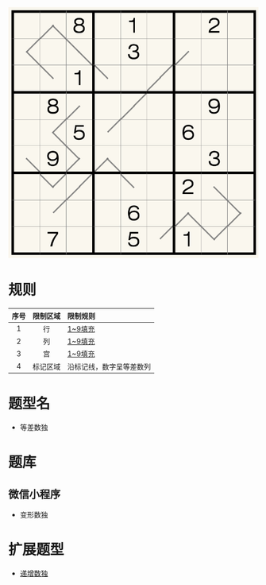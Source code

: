 ![](../../../../images/sudoku/等差数独.png)

# 规则
| 序号 | 限制区域 | 限制规则 |
| :---: | :---: | :--- |
| 1 | 行 | [1~9填充] |
| 2 | 列 | [1~9填充] |
| 3 | 宫 | [1~9填充] |
| 4 | 标记区域 | 沿标记线，数字呈等差数列 |

# 题型名
- 等差数独

# 题库

## 微信小程序
- 变形数独

# 扩展题型
- [递增数独](../../比大小类/递增数独.md)

[1~9填充]: ../../../../rules.md#1~9填充